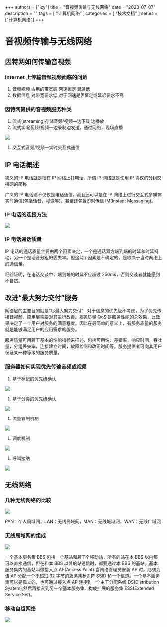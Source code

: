+++
authors = ["lzy"]
title = "音视频传输与无线网络"
date = "2023-07-07"
description = ""
tags = [
    "计算机网络"
]
categories = [
    "技术文档"
]
series = ["计算机网络"]
+++

# 音视频传输与无线网络

## 因特网如何传输音视频

### Internet 上传输音频视频面临的问题

1. 音频视频 占用的带宽高 网速恒定 延迟低
2. 数据信息 对带宽要求低 对于网速是否恒定或延迟要求不高

### 因特网提供的音视频服务种类

1. 流式(streaming)存储音频/视频—边下载 边播放
2. 流式实况音频/视频—边录制边发送，通过网络，现场直播

![](../static/YJkcbgWhaov8jHxa11ecvfXenlf.png)

1. 交互式音频/视频—实时交互式通信

## IP 电话概述

狭义的 IP 电话就是指在 IP 网络上打电话。所谓 IP 网络就是使用 IP 协议的分组交换网的简称

广义的 IP 电话则不仅仅是电话通信，而且还可以是在 IP 网络上进行交互式多媒体实时通信(包括话音，视像等)，甚至还包括即时传信 IM(Instant Messaging)。

### IP 电话的连接方法

![](../static/FLKdbsigCoxHkPxDIgKcoFWGnT1.png)

### IP 电话通话质量

IP 电话的通话质量主要由两个因素决定，一个是通话双方端到端的时延和时延抖动，另一个是话音分组的丢失率。但这两个因素是不确定的，是取决于当时网络上的通信量。

经验证明，在电话交谈中，端到端的时延不应超过 250ms，否则交谈者就能感到不自然。

## 改进“最大努力交付”服务

网络层的主要目的就是“尽最大努力交付”，对于信息的优先级不考虑，为了优先传播音视频，应用层需要对其进行改善。服务质量 QoS 是服务性能的总效果，此效果决定了一个用户对服务的满意程度。因此在最简单的意义上，有服务质量的服务就是能够满足用户的应用需求的服务。

服务质量可用若干基本的性能指标来描述，包括可用性，差错率，响应时间，吞吐量，分组丢失率，连接建立时间，故障检测和改正时间等。服务提供者可向其用户保证某一种等级的服务质量。

### 服务器如何实现优先传输音频或视频

1. 基于标记的优先级确认

![](../static/PwIpbqypwo3CcwxKdAmcVLiwnNc.png)

1. 基于分类的优先级确认

![](../static/X0NrbDnrfoEacxxi7eEchhNtndd.png)

1. 流量管制机制

![](../static/TmIGbmXewoKGqFxPNWucvjLinud.png)

1. 调度机制

![](../static/LOEvbur2wo2M5qx9K4ncC1sMnTh.png)

1. 呼叫接纳

![](../static/YLH9bYPBdooQWzxSEjvcL5OUnJh.png)

## 无线网络

### 几种无线网络的比较

![](../static/VL0KbT9p4o3i0txFUr2cnUJOnYc.png)

PAN：个人局域网，LAN：无线局域网，MAN：无线城域网，WAN：无线广域网

### 无线局域网的组成

![](../static/UePMbfZmdofUDcxyBt1cgp4Wn1f.png)

一个基本服务集 BBS 包括一个基站和若干个移动站，所有的站在本 BBS 以内都可以直接通信，但在和本 BBS 以外的站通信时，都要通过本 BBS 的基站。基本服务集内的基站叫做接入点 AP(Access Point).当网络管理员安装 AP 时，必须为该 AP 分配一个不超过 32 字节的服务集标识符 SSID 和一个信道。一个基本服务集可以是孤立的，也可通过接入点 AP 连接到一个主干分配系统 DS(Distribution System),然后再接入到另一个基本服务集，构成扩展的服务集 ESS(Extended Service Set)。

### 移动自组网络

![](../static/UFdMbJlUGo4iK4xQ1wgc4KwZneh.png)
